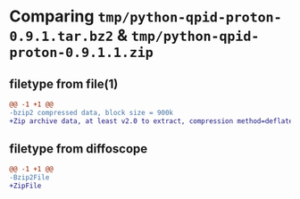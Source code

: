 # Comparing `tmp/python-qpid-proton-0.9.1.tar.bz2` & `tmp/python-qpid-proton-0.9.1.1.zip`

## filetype from file(1)

```diff
@@ -1 +1 @@
-bzip2 compressed data, block size = 900k
+Zip archive data, at least v2.0 to extract, compression method=deflate
```

## filetype from diffoscope

```diff
@@ -1 +1 @@
-Bzip2File
+ZipFile
```

